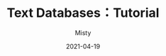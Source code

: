 ---
title: Text Databases：Tutorial
author: "Misty"
tags: ["HKU","COMP 7801","Text Databases"]
categories: ["Advanced Topics in Data Management"]
date: 2021-04-19
---